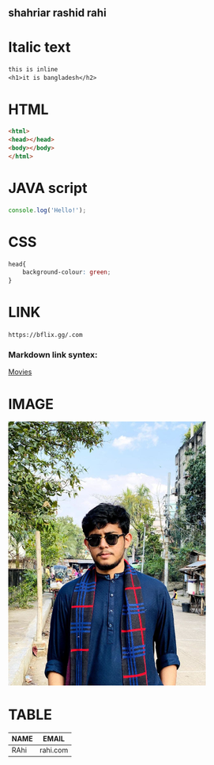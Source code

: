 <!--markdown tutorial-->
shahriar rashid rahi<br/>
---
<!--markdown tutorial-->
# <b>Italic text</b>



`this is inline`  
`<h1>it is bangladesh</h2>`  
# <b>HTML</b>
```html
<html>  
<head></head>  
<body></body>
</html>
```
# <b>JAVA script</b>
```javascript
console.log('Hello!');
```  
# <b>CSS</b>
```CSS
head{
    background-colour: green;
}
```
# <b>LINK</b>
`https://bflix.gg/.com`  

### Markdown link syntex:  
[Movies](https://bflix.gg/.com)  

# <b>IMAGE</b>  
<!--![profile](./images/me.jpg)-->  
<img src="./images/me.jpg" width="400" title="profile pic"/>  

# <b>TABLE</b>  
| NAME | EMAIL |  
| ----- |-------- |  
| RAhi | rahi.com |
